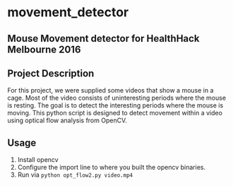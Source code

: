 # movement_detector
## Mouse Movement detector for HealthHack Melbourne 2016
## Project Description

For this project, we were supplied some videos that show a mouse in a cage. Most of the video consists of uninteresting periods where the mouse is resting. The goal is to detect the interesting periods where the mouse is moving. This python script is designed to detect movement within a video using optical flow analysis from OpenCV.

## Usage

1. Install opencv
2. Configure the import line to where you built the opencv binaries. 
3. Run via `python opt_flow2.py video.mp4`




